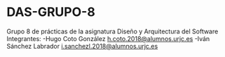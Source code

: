 # DAS-GRUPO-8
Grupo 8 de prácticas de la asignatura Diseño y Arquitectura del Software
Integrantes:
  -Hugo Coto González h.coto.2018@alumnos.urjc.es
  -Iván Sánchez Labrador i.sanchezl.2018@alumnos.urjc.es

